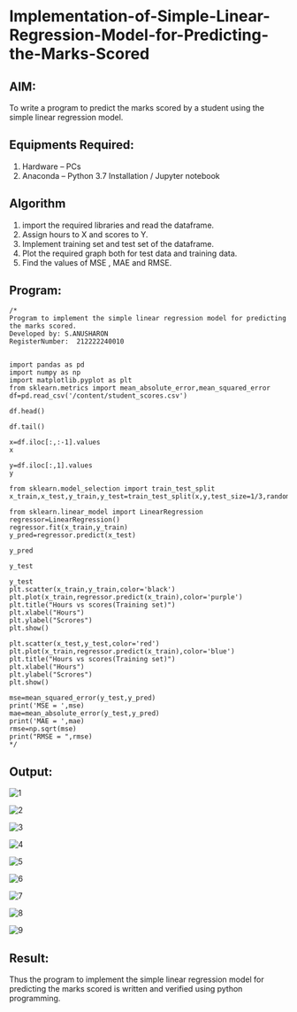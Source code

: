 # Implementation-of-Simple-Linear-Regression-Model-for-Predicting-the-Marks-Scored

## AIM:
To write a program to predict the marks scored by a student using the simple linear regression model.

## Equipments Required:
1. Hardware – PCs
2. Anaconda – Python 3.7 Installation / Jupyter notebook

## Algorithm
1. import the required libraries and read the dataframe.
2.   Assign hours to X and scores to Y.
3.   Implement training set and test set of the dataframe.
4.   Plot the required graph both for test data and training data.
5.   Find the values of MSE , MAE and RMSE.


## Program:
```
/*
Program to implement the simple linear regression model for predicting the marks scored.
Developed by: S.ANUSHARON
RegisterNumber:  212222240010


import pandas as pd
import numpy as np
import matplotlib.pyplot as plt
from sklearn.metrics import mean_absolute_error,mean_squared_error
df=pd.read_csv('/content/student_scores.csv')

df.head()

df.tail()

x=df.iloc[:,:-1].values
x

y=df.iloc[:,1].values
y

from sklearn.model_selection import train_test_split
x_train,x_test,y_train,y_test=train_test_split(x,y,test_size=1/3,random_state=0)

from sklearn.linear_model import LinearRegression
regressor=LinearRegression()
regressor.fit(x_train,y_train)
y_pred=regressor.predict(x_test)

y_pred

y_test

y_test
plt.scatter(x_train,y_train,color='black')
plt.plot(x_train,regressor.predict(x_train),color='purple')
plt.title("Hours vs scores(Training set)")
plt.xlabel("Hours")
plt.ylabel("Scrores")
plt.show()

plt.scatter(x_test,y_test,color='red')
plt.plot(x_train,regressor.predict(x_train),color='blue')
plt.title("Hours vs scores(Training set)")
plt.xlabel("Hours")
plt.ylabel("Scrores")
plt.show()

mse=mean_squared_error(y_test,y_pred)
print('MSE = ',mse)
mae=mean_absolute_error(y_test,y_pred)
print('MAE = ',mae)
rmse=np.sqrt(mse)
print("RMSE = ",rmse)
*/
```


## Output:
![1](https://user-images.githubusercontent.com/119405600/237008440-b442bffc-c425-434a-9462-924050a710be.png)


![2](https://user-images.githubusercontent.com/119405600/237008449-8684c536-eab9-470d-b44f-cdb6d229e1b2.png)


![3](https://user-images.githubusercontent.com/119405600/237008459-b74ab177-d7fb-4429-b68d-fdd85a418192.png)


![4](https://user-images.githubusercontent.com/119405600/237008479-a90f5a28-fd42-4e35-b5ca-d4e1466ecca8.png)


![5](https://user-images.githubusercontent.com/119405600/237008489-524abc65-d5ee-4f1e-b04d-eacf5a90c5c8.png)


![6](https://user-images.githubusercontent.com/119405600/237008498-077b8a31-7013-4e44-8918-934c72176cea.png)


![7](https://user-images.githubusercontent.com/119405600/237008519-4df8163c-3b09-4d70-afec-bc38655bd16b.png)


![8](https://user-images.githubusercontent.com/119405600/237008530-fd4f9bef-9ecf-4aec-9da3-189871f5bfc3.png)


![9](https://user-images.githubusercontent.com/119405600/237008541-bb4ba6d2-7379-4f92-872f-e2ff7096d1fb.png)



## Result:
Thus the program to implement the simple linear regression model for predicting the marks scored is written and verified using python programming.
